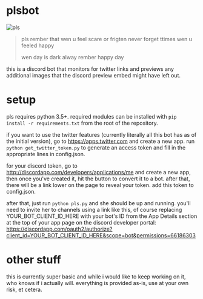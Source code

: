 # plsbot
![pls](https://cdn.discordapp.com/attachments/430951369105604611/433186262204022787/plsrember.png)
>pls rember that wen u feel scare or frigten never forget ttimes wen u feeled happy
>
>wen day is dark alway rember happy day

this is a discord bot that monitors for twitter links and previews any additional images that the discord preview embed might have left out.

# setup
pls requires python 3.5+. required modules can be installed with `pip install -r requirements.txt` from the root of the repository.

if you want to use the twitter features (currently literally all this bot has as of the initial version), go to https://apps.twitter.com and create a new app. run `python get_twitter_token.py` to generate an access token and fill in the appropriate lines in config.json.

for your discord token, go to http://discordapp.com/developers/applications/me and create a new app, then once you've created it, hit the button to convert it to a bot. after that, there will be a link lower on the page to reveal your token. add this token to config.json.

after that, just run `python pls.py` and she should be up and running. you'll need to invite her to channels using a link like this, of course replacing YOUR_BOT_CLIENT_ID_HERE with your bot's ID from the App Details section at the top of your app page on the discord developer portal: https://discordapp.com/oauth2/authorize?client_id=YOUR_BOT_CLIENT_ID_HERE&scope=bot&permissions=66186303

# other stuff
this is currently super basic and while i would like to keep working on it, who knows if i actually will. everything is provided as-is, use at your own risk, et cetera.